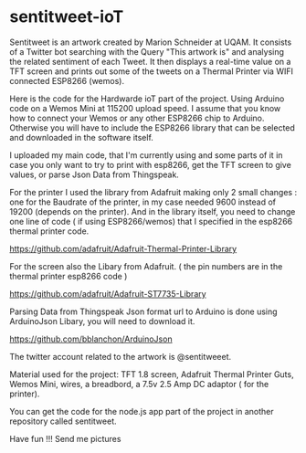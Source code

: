 # sentitweet-ioT
Sentitweet is an artwork created by Marion Schneider at UQAM.  It consists of a Twitter bot searching with the Query "This artwork is" and analysing the related sentiment of each Tweet. It then displays a real-time value on a TFT screen and prints out some of the tweets on a Thermal Printer via WIFI connected ESP8266 (wemos).

Here is the code for the Hardwarde ioT part of the project. Using Arduino code on a Wemos Mini at 115200 upload speed. I assume that you know how to connect your Wemos or any other ESP8266 chip to Arduino. Otherwise you will have to include the ESP8266 library that can be selected and downloaded in the software itself.

I uploaded my main code, that I'm currently using and some parts of it in case you only want to try to print with esp8266, get the TFT screen to give values, or parse Json Data from Thingspeak.

For the printer I used the library from Adafruit making only 2 small changes : one for the Baudrate of the printer, in my case needed 9600 instead of 19200 (depends on the printer). And in the library itself, you need to change one line of code ( if using ESP8266/wemos) that I specified in the esp8266 thermal printer code.

https://github.com/adafruit/Adafruit-Thermal-Printer-Library

For the screen also the Libary from Adafruit. ( the pin numbers are in the thermal printer esp8266 code )

https://github.com/adafruit/Adafruit-ST7735-Library

Parsing Data from Thingspeak Json format url to Arduino is done using ArduinoJson Libary, you will need to download it.

https://github.com/bblanchon/ArduinoJson

The twitter account related to the artwork is @sentitweeet.

Material used for the project: TFT 1.8 screen, Adafruit Thermal Printer Guts, Wemos Mini, wires, a breadbord, a 7.5v 2.5 Amp DC adaptor ( for the printer).

You can get the code for the node.js app part of the project in another repository called sentitweet.

Have fun !!! Send me pictures
